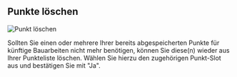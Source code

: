 ## Punkte löschen
![Punkt löschen](../images_funktionen/Punkte_Löschen.png)
<!-- <p align="center" width="100%">
  <img width="100%" src="/app/funktionen/images_funktionen/Punkte_Löschen.png"/> 
</p> -->

<!-- ![Punkt löschen Screen](../images_funktionen/delete_pt_screen.png)
![Punkt löschen Screen2](../images_funktionen/delete_pt_screen2.png)

![Punkt löschen Toast](../images_funktionen/delete_pt_toast.png) -->

Sollten Sie einen oder mehrere Ihrer bereits abgespeicherten Punkte für künftige Bauarbeiten nicht mehr benötigen, können Sie diese(n) wieder aus Ihrer Punkteliste löschen. Wählen Sie hierzu den zugehörigen Punkt-Slot aus und bestätigen Sie mit "Ja".